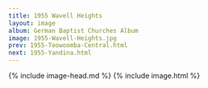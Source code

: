 ```yaml
---
title: 1955 Wavell Heights
layout: image
album: German Baptist Churches Album
image: 1955-Wavell-Heights.jpg
prev: 1955-Toowoomba-Central.html
next: 1955-Yandina.html
---
```

{% include image-head.md %}
{% include image.html %}